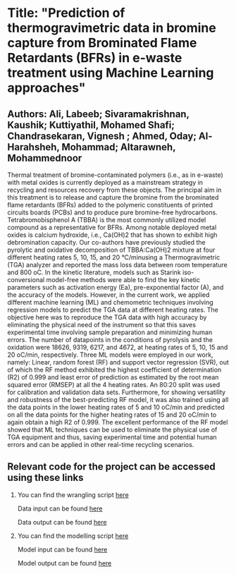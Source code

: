 # Title: "Prediction of thermogravimetric data in bromine capture from Brominated Flame Retardants (BFRs) in e-waste treatment using Machine Learning approaches"


## Authors: Ali, Labeeb; Sivaramakrishnan, Kaushik; Kuttiyathil, Mohamed Shafi; Chandrasekaran, Vignesh ; Ahmed, Oday; Al-Harahsheh, Mohammad; Altarawneh, Mohammednoor

Thermal treatment of bromine-contaminated polymers (i.e., as in e-waste) with metal oxides is currently deployed as a mainstream strategy in recycling and resources recovery from these objects. The principal aim in this treatment is to release and capture the bromine from the brominated flame retardants (BFRs) added to the polymeric constituents of printed circuits boards (PCBs) and to produce pure bromine-free hydrocarbons. Tetrabromobisphenol A (TBBA) is the most commonly utilized model compound as a representative for BFRs. Among notable deployed metal oxides is calcium hydroxide, i.e., Ca(OH)2 that has shown to exhibit high debromination capacity. Our co-authors have previously studied the pyrolytic and oxidative decomposition of TBBA:Ca(OH)2 mixture at four different heating rates 5, 10, 15, and 20 °C/minusing a Thermogravimetric (TGA) analyzer and reported the mass loss data between room temperature and 800 oC. In the kinetic literature, models such as Starink iso-conversional model-free methods were able to find the key kinetic parameters such as activation energy (Ea), pre-exponential factor (A), and the accuracy of the models. However, in the current work, we applied different machine learning (ML) and chemometric techniques involving regression models to predict the TGA data at different heating rates. The objective here was to reproduce the TGA data with high accuracy by eliminating the physical need of the instrument so that this saves experimental time involving sample preparation and minimizing human errors. The number of datapoints in the conditions of pyrolysis and the oxidation were 18626, 9319, 6217, and 4672, at heating rates of 5, 10, 15 and 20 oC/min, respectively. Three ML models were employed in our work, namely: Linear, random forest (RF) and support vector regression (SVR), out of which the RF method exhibited the highest coefficient of determination (R2) of 0.999 and least error of prediction as estimated by the root mean squared error (RMSEP) at all the 4 heating rates. An 80:20 split was used for calibration and validation data sets. Furthermore, for showing versatility and robustness of the best-predicting RF model, it was also trained using all the data points in the lower heating rates of 5 and 10 oC/min and predicted on all the data points for the higher heating rates of 15 and 20 oC/min to again obtain a high R2 of 0.999. The excellent performance of the RF model showed that ML techniques can be used to eliminate the physical use of TGA equipment and thus, saving experimental time and potential human errors and can be applied in other real-time recycling scenarios.  

## Relevant code for the project can be accessed using these links

1. You can find the wrangling script [here](https://github.com/vigchandra/TGA_ANN_pred/blob/master/wrangling/Data_Engineering_n2.ipynb)

   Data input can be found [here](https://github.com/vigchandra/TGA_ANN_pred/blob/master/data/TGA%20data%20with%20graphs%20(N2).xlsx)
   
   Data output can be found [here](https://github.com/vigchandra/TGA_ANN_pred/blob/master/data/consolidated_2022-10-13_v1]) 
   
2. You can find the modelling script [here](https://github.com/vigchandra/TGA_ANN_pred/blob/master/model/Modelling.ipynb)

   Model input can be found [here](https://github.com/vigchandra/TGA_ANN_pred/blob/master/data/consolidated_2022-10-13_v1)
   
   Model output can be found [here](https://github.com/vigchandra/TGA_ANN_pred/tree/master/output)
